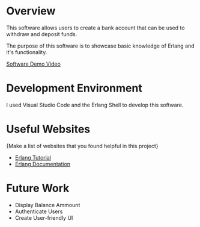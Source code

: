 # Overview

This software allows users to create a bank account that can be used to withdraw and deposit funds.

The purpose of this software is to showcase basic knowledge of Erlang and it's functionality.

[Software Demo Video](https://youtu.be/319wdQ9SA-4)

# Development Environment

I used Visual Studio Code and the Erlang Shell to develop this software.

# Useful Websites

{Make a list of websites that you found helpful in this project}
* [Erlang Tutorial](https://www.tutorialspoint.com/erlang/index.htm)
* [Erlang Documentation](https://www.erlang.org/faq/getting_started.html)

# Future Work

* Display Balance Ammount
* Authenticate Users
* Create User-friendly UI